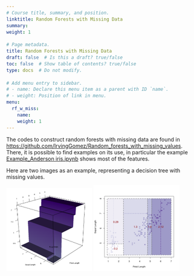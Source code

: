 ```yaml
---
# Course title, summary, and position.
linktitle: Random Forests with Missing Data
summary:
weight: 1

# Page metadata.
title: Random Forests with Missing Data
draft: false  # Is this a draft? true/false
toc: false  # Show table of contents? true/false
type: docs  # Do not modify.

# Add menu entry to sidebar.
# - name: Declare this menu item as a parent with ID `name`.
# - weight: Position of link in menu.
menu:
  rf_w_miss:
    name:
    weight: 1
---
```


The codes to construct random forests with missing data are found in <a href="https://github.com/IrvingGomez/Random_forests_with_missing_values">https://github.com/IrvingGomez/Random_forests_with_missing_values</a>. There, it is possible to find examples on its use, in particular the example <a href="https://github.com/IrvingGomez/Random_forests_with_missing_values/blob/main/examples/Example_Anderson%20iris.ipynb">Example_Anderson iris.ipynb</a> shows most of the features.

Here are two images as an example, representing a decision tree with missing values.

<span class="images_row"> <img src="usual_iris_tree.png" width="45%;"> <img src="iris_tree_with_missing.png" width="45%;"> </span>
